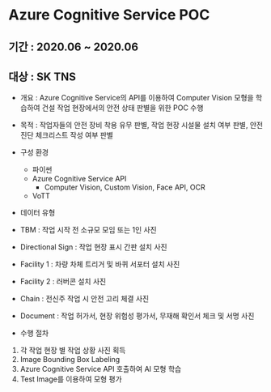# Azure Cognitive Service POC

## 기간 : 2020.06 ~ 2020.06
## 대상 : SK TNS

- 개요 : Azure Cognitive Service의 API를 이용하여 Computer Vision 모형을 학습하여 건설 작업 현장에서의 안전 상태 판별을 위한 POC 수행

- 목적 : 작업자들의 안전 장비 착용 유무 판별, 작업 현장 시설물 설치 여부 판별, 안전 진단 체크리스트 작성 여부 판별

- 구성 환경
  - 파이썬
  - Azure Cognitive Service API
    -  Computer Vision, Custom Vision, Face API, OCR
  -  VoTT

-  데이터 유형
  -  TBM : 작업 시작 전 소규모 모임 또는 1인 사진
  -  Directional Sign : 작업 현장 표시 간판 설치 사진
  -  Facility 1 : 차량 차체 트리거 및 바퀴 서포터 설치 사진
  -  Facility 2 : 러버콘 설치 사진
  -  Chain : 전신주 작업 시 안전 고리 체결 사진
  -  Document : 작업 허가서, 현장 위험성 평가서, 무재해 확인서 체크 및 서명 사진

-  수행 절차
  1. 각 작업 현장 별 작업 상황 사진 획득
  2. Image Bounding Box Labeling
  3. Azure Cognitive Service API 호출하여 AI 모형 학습
  4. Test Image를 이용하여 모형 평가
